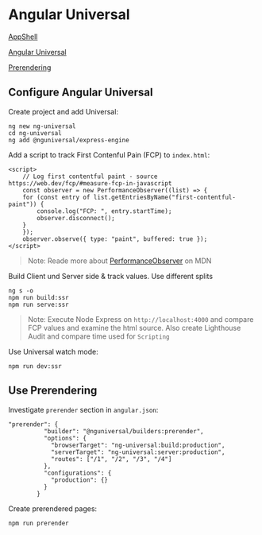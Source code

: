 # Angular Universal

[AppShell](https://angular.io/guide/app-shell)

[Angular Universal](https://angular.io/guide/universal)

[Prerendering](https://angular.io/guide/prerendering)

## Configure Angular Universal

Create project and add Universal:

```
ng new ng-universal
cd ng-universal
ng add @nguniversal/express-engine
```

Add a script to track First Contenful Pain (FCP) to `index.html`:

```
<script>
    // Log first contentful paint - source https://web.dev/fcp/#measure-fcp-in-javascript
    const observer = new PerformanceObserver((list) => {
    for (const entry of list.getEntriesByName("first-contentful-paint")) {
        console.log("FCP: ", entry.startTime);
        observer.disconnect();
    }
    });
    observer.observe({ type: "paint", buffered: true });
</script>
```

> Note: Reade more about [PerformanceObserver](https://developer.mozilla.org/en-US/docs/Web/API/PerformanceObserver) on MDN

Build Client und Server side & track values. Use different splits

```
ng s -o
npm run build:ssr
npm run serve:ssr
```

> Note: Execute Node Express on `http://localhost:4000` and compare FCP values and examine the html source. Also create Lighthouse Audit and compare time used for `Scripting`

Use Universal watch mode:

```
npm run dev:ssr
```

## Use Prerendering

Investigate `prerender` section in `angular.json`:

```
"prerender": {
          "builder": "@nguniversal/builders:prerender",
          "options": {
            "browserTarget": "ng-universal:build:production",
            "serverTarget": "ng-universal:server:production",
            "routes": ["/1", "/2", "/3", "/4"]
          },
          "configurations": {
            "production": {}
          }
        }
```

Create prerendered pages:

```
npm run prerender
```
